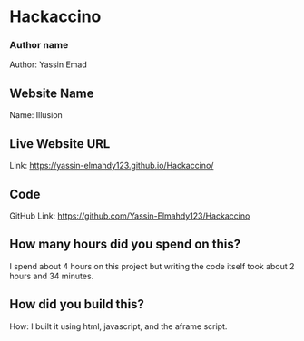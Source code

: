 # Hackaccino
### Author name

Author: Yassin Emad

<!-- A name or nickname that you want to appear as the author of the website -->

## Website Name

Name: Illusion

## Live Website URL

Link: https://yassin-elmahdy123.github.io/Hackaccino/

## Code

GitHub Link: https://github.com/Yassin-Elmahdy123/Hackaccino

## How many hours did you spend on this?

I spend about 4 hours on this project but writing the code itself took about 2 hours and 34 minutes.

## How did you build this?

How: I built it using html, javascript, and the aframe script.
